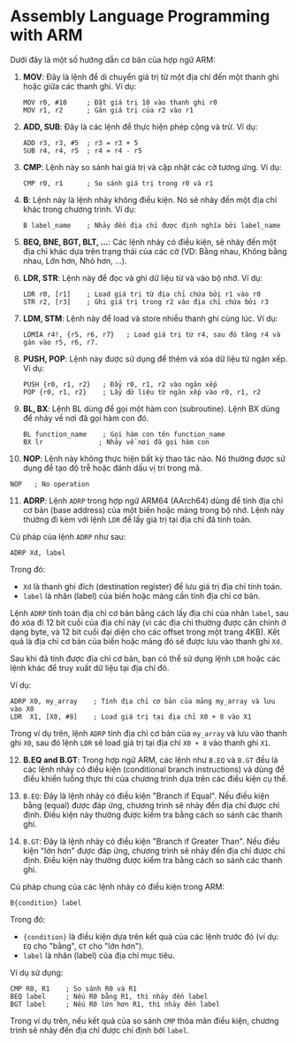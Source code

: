 # Assembly Language Programming with ARM

Dưới đây là một số hướng dẫn cơ bản của hợp ngữ ARM:

1. **MOV**: Đây là lệnh để di chuyển giá trị từ một địa chỉ đến một thanh ghi hoặc giữa các thanh ghi. Ví dụ:

   ```
   MOV r0, #10     ; Đặt giá trị 10 vào thanh ghi r0
   MOV r1, r2      ; Gán giá trị của r2 vào r1
   ```

2. **ADD, SUB**: Đây là các lệnh để thực hiện phép cộng và trừ. Ví dụ:

   ```
   ADD r3, r3, #5  ; r3 = r3 + 5
   SUB r4, r4, r5  ; r4 = r4 - r5
   ```

3. **CMP**: Lệnh này so sánh hai giá trị và cập nhật các cờ tương ứng. Ví dụ:

   ```
   CMP r0, r1      ; So sánh giá trị trong r0 và r1
   ```

4. **B**: Lệnh này là lệnh nhảy không điều kiện. Nó sẽ nhảy đến một địa chỉ khác trong chương trình. Ví dụ:

   ```
   B label_name    ; Nhảy đến địa chỉ được định nghĩa bởi label_name
   ```

5. **BEQ, BNE, BGT, BLT, ...**: Các lệnh nhảy có điều kiện, sẽ nhảy đến một địa chỉ khác dựa trên trạng thái của các cờ (VD: Bằng nhau, Không bằng nhau, Lớn hơn, Nhỏ hơn, ...).

6. **LDR, STR**: Lệnh này để đọc và ghi dữ liệu từ và vào bộ nhớ. Ví dụ:

   ```
   LDR r0, [r1]    ; Load giá trị từ địa chỉ chứa bởi r1 vào r0
   STR r2, [r3]    ; Ghi giá trị trong r2 vào địa chỉ chứa bởi r3
   ```

7. **LDM, STM**: Lệnh này để load và store nhiều thanh ghi cùng lúc. Ví dụ:

   ```
   LDMIA r4!, {r5, r6, r7}   ; Load giá trị từ r4, sau đó tăng r4 và gán vào r5, r6, r7.
   ```

8. **PUSH, POP**: Lệnh này được sử dụng để thêm và xóa dữ liệu từ ngăn xếp. Ví dụ:

   ```
   PUSH {r0, r1, r2}   ; Đẩy r0, r1, r2 vào ngăn xếp
   POP {r0, r1, r2}    ; Lấy dữ liệu từ ngăn xếp vào r0, r1, r2
   ```

9. **BL, BX**: Lệnh BL dùng để gọi một hàm con (subroutine). Lệnh BX dùng để nhảy về nơi đã gọi hàm con đó.

   ```
   BL function_name    ; Gọi hàm con tên function_name
   BX lr              ; Nhảy về nơi đã gọi hàm con
   ```

10. **NOP**: Lệnh này không thực hiện bất kỳ thao tác nào. Nó thường được sử dụng để tạo độ trễ hoặc đánh dấu vị trí trong mã.

   ```
   NOP   ; No operation
   ```


11. **ADRP**: Lệnh `ADRP` trong hợp ngữ ARM64 (AArch64) dùng để tính địa chỉ cơ bản (base address) của một biến hoặc mảng trong bộ nhớ. Lệnh này thường đi kèm với lệnh `LDR` để lấy giá trị tại địa chỉ đã tính toán.

Cú pháp của lệnh `ADRP` như sau:

```
ADRP Xd, label
```

Trong đó:
- `Xd` là thanh ghi đích (destination register) để lưu giá trị địa chỉ tính toán.
- `label` là nhãn (label) của biến hoặc mảng cần tính địa chỉ cơ bản.

Lệnh `ADRP` tính toán địa chỉ cơ bản bằng cách lấy địa chỉ của nhãn `label`, sau đó xóa đi 12 bit cuối của địa chỉ này (vì các địa chỉ thường được căn chỉnh ở dạng byte, và 12 bit cuối đại diện cho các offset trong một trang 4KB). Kết quả là địa chỉ cơ bản của biến hoặc mảng đó sẽ được lưu vào thanh ghi `Xd`.

Sau khi đã tính được địa chỉ cơ bản, bạn có thể sử dụng lệnh `LDR` hoặc các lệnh khác để truy xuất dữ liệu tại địa chỉ đó.

Ví dụ:

```assembly
ADRP X0, my_array    ; Tính địa chỉ cơ bản của mảng my_array và lưu vào X0
LDR  X1, [X0, #8]    ; Load giá trị tại địa chỉ X0 + 8 vào X1
```

Trong ví dụ trên, lệnh `ADRP` tính địa chỉ cơ bản của `my_array` và lưu vào thanh ghi `X0`, sau đó lệnh `LDR` sẽ load giá trị tại địa chỉ `X0 + 8` vào thanh ghi `X1`.


12. **B.EQ and B.GT**: Trong hợp ngữ ARM, các lệnh như `B.EQ` và `B.GT` đều là các lệnh nhảy có điều kiện (conditional branch instructions) và dùng để điều khiển luồng thực thi của chương trình dựa trên các điều kiện cụ thể.

1. `B.EQ`: Đây là lệnh nhảy có điều kiện "Branch if Equal". Nếu điều kiện bằng (equal) được đáp ứng, chương trình sẽ nhảy đến địa chỉ được chỉ định. Điều kiện này thường được kiểm tra bằng cách so sánh các thanh ghi.

2. `B.GT`: Đây là lệnh nhảy có điều kiện "Branch if Greater Than". Nếu điều kiện "lớn hơn" được đáp ứng, chương trình sẽ nhảy đến địa chỉ được chỉ định. Điều kiện này thường được kiểm tra bằng cách so sánh các thanh ghi.

Cú pháp chung của các lệnh nhảy có điều kiện trong ARM:

```assembly
B{condition} label
```

Trong đó:
- `{condition}` là điều kiện dựa trên kết quả của các lệnh trước đó (ví dụ: `EQ` cho "bằng", `GT` cho "lớn hơn").
- `label` là nhãn (label) của địa chỉ mục tiêu.

Ví dụ sử dụng:

```assembly
CMP R0, R1    ; So sánh R0 và R1
BEQ label     ; Nếu R0 bằng R1, thì nhảy đến label
BGT label     ; Nếu R0 lớn hơn R1, thì nhảy đến label
```

Trong ví dụ trên, nếu kết quả của so sánh `CMP` thỏa mãn điều kiện, chương trình sẽ nhảy đến địa chỉ được chỉ định bởi `label`.

